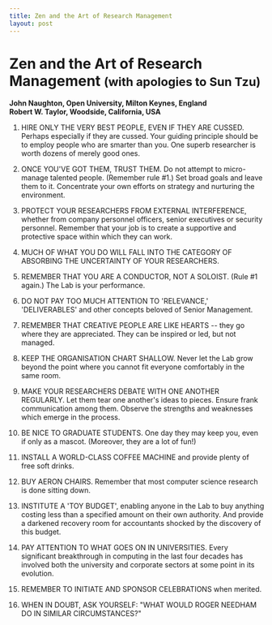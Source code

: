 ```yaml
---
title: Zen and the Art of Research Management
layout: post
---
```


# Zen and the Art of Research Management <small>(with apologies to Sun Tzu)</small>

__John Naughton, Open University, Milton Keynes, England  
Robert W. Taylor, Woodside, California, USA__

 1. HIRE ONLY THE VERY BEST PEOPLE, EVEN IF THEY ARE CUSSED. Perhaps especially
    if they are cussed. Your guiding principle should be to employ people who
    are smarter than you. One superb researcher is worth dozens of merely good
    ones.

 2. ONCE YOU'VE GOT THEM, TRUST THEM. Do not attempt to micro-manage talented
    people. (Remember rule #1.) Set broad goals and leave them to it.
    Concentrate your own efforts on strategy and nurturing the environment.

 3. PROTECT YOUR RESEARCHERS FROM EXTERNAL INTERFERENCE, whether from company
    personnel officers, senior executives or security personnel. Remember that
    your job is to create a supportive and protective space within which they
    can work.

 4. MUCH OF WHAT YOU DO WILL FALL INTO THE CATEGORY OF ABSORBING THE UNCERTAINTY
    OF YOUR RESEARCHERS.

 5. REMEMBER THAT YOU ARE A CONDUCTOR, NOT A SOLOIST. (Rule #1 again.) The Lab
    is your performance.

 6. DO NOT PAY TOO MUCH ATTENTION TO 'RELEVANCE,' 'DELIVERABLES' and other
    concepts beloved of Senior Management.

 7. REMEMBER THAT CREATIVE PEOPLE ARE LIKE HEARTS -- they go where they are
    appreciated. They can be inspired or led, but not managed.

 8. KEEP THE ORGANISATION CHART SHALLOW. Never let the Lab grow beyond the point
    where you cannot fit everyone comfortably in the same room.

 9. MAKE YOUR RESEARCHERS DEBATE WITH ONE ANOTHER REGULARLY. Let them tear one
    another's ideas to pieces. Ensure frank communication among them. Observe
    the strengths and weaknesses which emerge in the process.

10. BE NICE TO GRADUATE STUDENTS. One day they may keep you, even if only as a
    mascot. (Moreover, they are a lot of fun!)

11. INSTALL A WORLD-CLASS COFFEE MACHINE and provide plenty of free soft drinks.

12. BUY AERON CHAIRS. Remember that most computer science research is done
    sitting down.

13. INSTITUTE A 'TOY BUDGET', enabling anyone in the Lab to buy anything costing
    less than a specified amount on their own authority. And provide a darkened
    recovery room for accountants shocked by the discovery of this budget.

14. PAY ATTENTION TO WHAT GOES ON IN UNIVERSITIES. Every significant
    breakthrough in computing in the last four decades has involved both the
    university and corporate sectors at some point in its evolution.

15. REMEMBER TO INITIATE AND SPONSOR CELEBRATIONS when merited.

16. WHEN IN DOUBT, ASK YOURSELF: "WHAT WOULD ROGER NEEDHAM DO IN SIMILAR
    CIRCUMSTANCES?"
